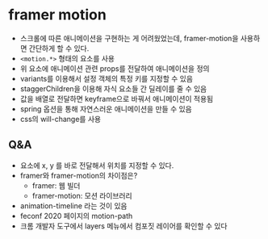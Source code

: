 # framer motion

- 스크롤에 따른 애니메이션을 구현하는 게 어려웠었는데, framer-motion을 사용하면 간단하게 할 수 있다.
- `<motion.*>` 형태의 요소를 사용
- 위 요소에 애니메이션 관련 props를 전달하여 애니메이션을 정의
- variants를 이용해서 설정 객체의 특정 키를 지정할 수 있음
- staggerChildren을 이용해 자식 요소들 간 딜레이를 줄 수 있음
- 값을 배열로 전달하면 keyframe으로 바꿔서 애니메이션이 적용됨
- spring 옵션을 통해 자연스러운 애니메이션을 만들 수 있음
- css의 will-change를 사용

## Q&A

- 요소에 x, y 를 바로 전달해서 위치를 지정할 수 있다.
- framer와 framer-motion의 차이점은?
    - framer: 웹 빌더
    - framer-motion: 모션 라이브러리
- animation-timeline 라는 것이 있음
- feconf 2020 페이지의 motion-path
- 크롬 개발자 도구에서 layers 메뉴에서 컴포짓 레이어를 확인할 수 있다
